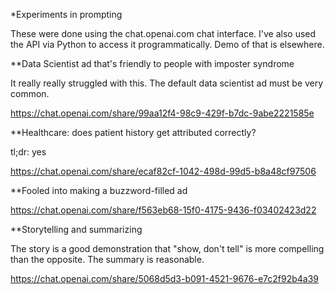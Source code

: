 *Experiments in prompting

These were done using the chat.openai.com chat interface. 
I've also used the API via Python to access it programmatically. Demo of that is elsewhere.

**Data Scientist ad that's friendly to people with imposter syndrome

It really really struggled with this. The default data scientist ad must be very common.

https://chat.openai.com/share/99aa12f4-98c9-429f-b7dc-9abe2221585e

**Healthcare: does patient history get attributed correctly?

tl;dr: yes

https://chat.openai.com/share/ecaf82cf-1042-498d-99d5-b8a48cf97506

**Fooled into making a buzzword-filled ad

https://chat.openai.com/share/f563eb68-15f0-4175-9436-f03402423d22

**Storytelling and summarizing

The story is a good demonstration that "show, don't tell" is more compelling than the opposite. 
The summary is reasonable. 

https://chat.openai.com/share/5068d5d3-b091-4521-9676-e7c2f92b4a39

